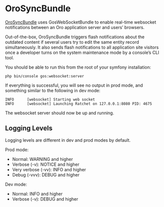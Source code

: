 <a id="bundle-docs-platform-sync-bundle"></a>

# OroSyncBundle

<a href="https://github.com/oroinc/platform/tree/6.1/src/Oro/Bundle/SyncBundle/" target="_blank">OroSyncBundle</a> uses GosWebSocketBundle to enable real-time websocket notifications between an Oro application server and users’ browsers.

Out-of-the-box, OroSyncBundle triggers flash notifications about the outdated content if several users try to edit the same entity record simultaneously. It also sends flash notifications to all application site visitors once a developer turns on the system maintenance mode by a console’s CLI tool.

You should be able to run this from the root of your symfony installation:

```none
php bin/console gos:websocket:server
```

If everything is successful, you will see no output in prod mode, and something similar to the following in dev mode:

```none
INFO      [websocket] Starting web socket
INFO      [websocket] Launching Ratchet on 127.0.0.1:8080 PID: 4675
```

The websocket server should now be up and running.

## Logging Levels

Logging levels are different in dev and prod modes by default.

Prod mode:

* Normal: WARNING and higher
* Verbose (-v): NOTICE and higher
* Very verbose (-vv): INFO and higher
* Debug (-vvv): DEBUG and higher

Dev mode:

* Normal: INFO and higher
* Verbose (-v): DEBUG and higher

<!-- Frontend -->
